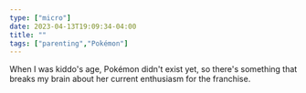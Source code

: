 ```yaml
---
type: ["micro"]
date: 2023-04-13T19:09:34-04:00
title: ""
tags: ["parenting","Pokémon"]
---
```

When I was kiddo's age, Pokémon didn't exist yet, so there's something that breaks my brain about her current enthusiasm for the franchise.
